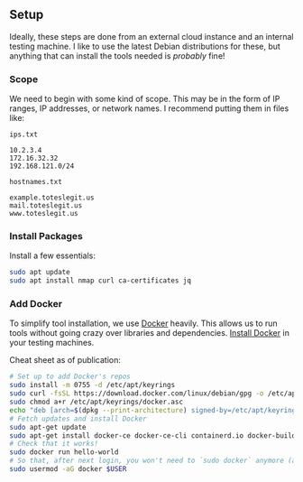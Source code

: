 ## Setup

Ideally, these steps are done from an external cloud instance and an internal testing machine.
I like to use the latest Debian distributions for these, but anything that can install the tools needed is _probably_ fine!

### Scope

We need to begin with some kind of scope.
This may be in the form of IP ranges, IP addresses, or network names.
I recommend putting them in files like:

`ips.txt`
```
10.2.3.4
172.16.32.32
192.168.121.0/24
```

`hostnames.txt`
```
example.toteslegit.us
mail.toteslegit.us
www.toteslegit.us
```

### Install Packages

Install a few essentials:

```bash
sudo apt update
sudo apt install nmap curl ca-certificates jq
```

### Add Docker

To simplify tool installation, we use [Docker](https://docs.docker.com/get-started/docker-overview/) heavily.
This allows us to run tools without going crazy over libraries and dependencies.
[Install Docker](https://docs.docker.com/engine/install/debian/) in your testing machines.

Cheat sheet as of publication:
```bash
# Set up to add Docker's repos
sudo install -m 0755 -d /etc/apt/keyrings
sudo curl -fsSL https://download.docker.com/linux/debian/gpg -o /etc/apt/keyrings/docker.asc
sudo chmod a+r /etc/apt/keyrings/docker.asc
echo "deb [arch=$(dpkg --print-architecture) signed-by=/etc/apt/keyrings/docker.asc] https://download.docker.com/linux/debian $(. /etc/os-release && echo "$VERSION_CODENAME") stable" | sudo tee /etc/apt/sources.list.d/docker.list > /dev/null
# Fetch updates and install Docker
sudo apt-get update
sudo apt-get install docker-ce docker-ce-cli containerd.io docker-buildx-plugin docker-compose-plugin
# Check that it works!
sudo docker run hello-world
# So that, after next login, you won't need to `sudo docker` anymore (after you log out/log in)
sudo usermod -aG docker $USER
```

